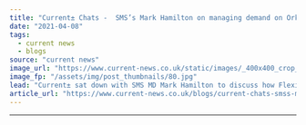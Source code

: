 ```yaml
---
title: "Current± Chats -  SMS’s Mark Hamilton on managing demand on Orkney and a new route to solar"
date: "2021-04-08"
tags: 
  - current news
  - blogs
source: "current news"
image_url: "https://www.current-news.co.uk/static/images/_400x400_crop_center-center/Solopower-credit-SMS.jpg"
image_fp: "/assets/img/post_thumbnails/80.jpg"
lead: "Current± sat down with SMS MD Mark Hamilton to discuss how FlexiGrid is managing demand in Orkney, what’s next for the ReFLEX project and what Solopower has to offer."
article_url: "https://www.current-news.co.uk/blogs/current-chats-smss-mark-hamilton-on-managing-demand-on-orkney-and-a-new-route-to-solar?utm_source=rss-feeds&utm_medium=rss&utm_campaign=rss"
---
```


---
